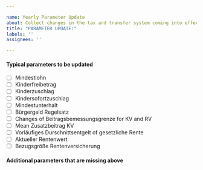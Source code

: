 ```yaml
---

name: Yearly Parameter Update
about: Collect changes in the tax and transfer system coming into effect next year.
title: "PARAMETER UPDATE:"
labels: ''
assignees: ''

---
```


#### Typical parameters to be updated

- [ ] Mindestlohn
- [ ] Kinderfreibetrag
- [ ] Kinderzuschlag
- [ ] Kindersofortzuschlag
- [ ] Mindestunterhalt
- [ ] Bürgergeld Regelsatz
- [ ] Changes of Beitragsbemessungsgrenze for KV and RV
- [ ] Mean Zusatzbeitrag KV
- [ ] Vorläufiges Durschnittsentgelt of gesetzliche Rente
- [ ] Aktueller Rentenwert
- [ ] Bezugsgröße Rentenversicherung

#### Additional parameters that are missing above
